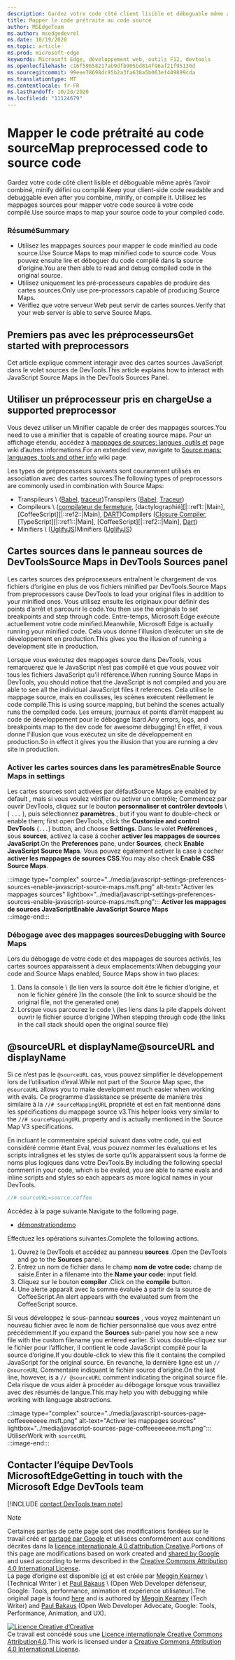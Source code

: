 ```yaml
---
description: Gardez votre code côté client lisible et déboguable même après l’avoir combiné, minify défini ou compilé.
title: Mapper le code prétraité au code source
author: MSEdgeTeam
ms.author: msedgedevrel
ms.date: 10/19/2020
ms.topic: article
ms.prod: microsoft-edge
keywords: Microsoft Edge, développement web, outils F12, devtools
ms.openlocfilehash: c16f59658217ab9dfb905bd814f96af21f95130d
ms.sourcegitcommit: 99eee78698dc95b2a3fa638a5b063ef449899cda
ms.translationtype: MT
ms.contentlocale: fr-FR
ms.lasthandoff: 10/20/2020
ms.locfileid: "11124679"
---
```

<!-- Copyright Meggin Kearney and Paul Bakaus

   Licensed under the Apache License, Version 2.0 (the "License");
   you may not use this file except in compliance with the License.
   You may obtain a copy of the License at

       https://www.apache.org/licenses/LICENSE-2.0

   Unless required by applicable law or agreed to in writing, software
   distributed under the License is distributed on an "AS IS" BASIS,
   WITHOUT WARRANTIES OR CONDITIONS OF ANY KIND, either express or implied.
   See the License for the specific language governing permissions and
   limitations under the License.  -->  

# <span data-ttu-id="ed110-104">Mapper le code prétraité au code source</span><span class="sxs-lookup"><span data-stu-id="ed110-104">Map preprocessed code to source code</span></span>  

<span data-ttu-id="ed110-105">Gardez votre code côté client lisible et déboguable même après l’avoir combiné, minify défini ou compilé.</span><span class="sxs-lookup"><span data-stu-id="ed110-105">Keep your client-side code readable and debuggable even after you combine, minify, or compile it.</span></span>  <span data-ttu-id="ed110-106">Utilisez les mappages sources pour mapper votre code source à votre code compilé.</span><span class="sxs-lookup"><span data-stu-id="ed110-106">Use source maps to map your source code to your compiled code.</span></span>  

### <span data-ttu-id="ed110-107">Résumé</span><span class="sxs-lookup"><span data-stu-id="ed110-107">Summary</span></span>  

*   <span data-ttu-id="ed110-108">Utilisez les mappages sources pour mapper le code minified au code source.</span><span class="sxs-lookup"><span data-stu-id="ed110-108">Use Source Maps to map minified code to source code.</span></span> <span data-ttu-id="ed110-109">Vous pouvez ensuite lire et déboguer du code compilé dans la source d’origine.</span><span class="sxs-lookup"><span data-stu-id="ed110-109">You are then able to read and debug compiled code in the original source.</span></span>  
*   <span data-ttu-id="ed110-110">Utilisez uniquement les pré-processeurs capables de produire des cartes sources.</span><span class="sxs-lookup"><span data-stu-id="ed110-110">Only use pre-processors capable of producing Source Maps.</span></span>  
*   <span data-ttu-id="ed110-111">Vérifiez que votre serveur Web peut servir de cartes sources.</span><span class="sxs-lookup"><span data-stu-id="ed110-111">Verify that your web server is able to serve Source Maps.</span></span>  
    
<!--todo: add link to preprocessors capable of producing Source Maps when section is available -->  
<!--[]: /web/tools/setup/setup-preprocessors?#supported_preprocessors ""  -->  

## <span data-ttu-id="ed110-112">Premiers pas avec les préprocesseurs</span><span class="sxs-lookup"><span data-stu-id="ed110-112">Get started with preprocessors</span></span>  

<span data-ttu-id="ed110-113">Cet article explique comment interagir avec des cartes sources JavaScript dans le volet sources de DevTools.</span><span class="sxs-lookup"><span data-stu-id="ed110-113">This article explains how to interact with JavaScript Source Maps in the DevTools Sources Panel.</span></span>  <!--For a first overview of what preprocessors are, how each may help, and how Source Maps work; see Set Up CSS & JS Preprocessors.  -->  

<!--todo: add link to Set Up CSS & JS Preprocessors when section is available -->  
<!--[]: /web/tools/setup/setup-preprocessors#debugging-and-editing-preprocessed-content ""  -->  

## <span data-ttu-id="ed110-114">Utiliser un préprocesseur pris en charge</span><span class="sxs-lookup"><span data-stu-id="ed110-114">Use a supported preprocessor</span></span>  

<span data-ttu-id="ed110-115">Vous devez utiliser un Minifier capable de créer des mappages sources.</span><span class="sxs-lookup"><span data-stu-id="ed110-115">You need to use a minifier that is capable of creating source maps.</span></span>  <!--For the most popular options, navigate to preprocessor support section.  -->  <span data-ttu-id="ed110-116">Pour un affichage étendu, accédez à [mappages de sources: langues, outils et][GitHubWikiSourceMapsLanguagesTools] page wiki d’autres informations.</span><span class="sxs-lookup"><span data-stu-id="ed110-116">For an extended view, navigate to [Source maps: languages, tools and other info][GitHubWikiSourceMapsLanguagesTools] wiki page.</span></span>  

<!--todo: add link to see the preprocessor support section when section is available -->  
<!--[]: /web/tools/setup/setup-preprocessors?#supported_preprocessors ""  -->  

<span data-ttu-id="ed110-117">Les types de préprocesseurs suivants sont couramment utilisés en association avec des cartes sources:</span><span class="sxs-lookup"><span data-stu-id="ed110-117">The following types of preprocessors are commonly used in combination with Source Maps:</span></span>  

*   <span data-ttu-id="ed110-118">Transpileurs \ ([Babel][BabelJS], [traceur][GitHubWikiGoogleTraceurCompiler]\)</span><span class="sxs-lookup"><span data-stu-id="ed110-118">Transpilers \([Babel][BabelJS], [Traceur][GitHubWikiGoogleTraceurCompiler]\)</span></span>  
*   <span data-ttu-id="ed110-119">Compileurs \ ([compilateur de fermeture][GitHubGoogleClosureCompiler], [dactylographié][|::ref1::|Main], [CoffeeScript][|::ref2::|Main], [DART][DartMain]\)</span><span class="sxs-lookup"><span data-stu-id="ed110-119">Compilers \([Closure Compiler][GitHubGoogleClosureCompiler], [TypeScript][|::ref1::|Main], [CoffeeScript][|::ref2::|Main], [Dart][DartMain]\)</span></span>  
*   <span data-ttu-id="ed110-120">Minifiers \ ([UglifyJS][GitHubMishooUglifyJS]\)</span><span class="sxs-lookup"><span data-stu-id="ed110-120">Minifiers \([UglifyJS][GitHubMishooUglifyJS]\)</span></span>  
    
## <span data-ttu-id="ed110-121">Cartes sources dans le panneau sources de DevTools</span><span class="sxs-lookup"><span data-stu-id="ed110-121">Source Maps in DevTools Sources panel</span></span>  

<span data-ttu-id="ed110-122">Les cartes sources des préprocesseurs entraînent le chargement de vos fichiers d’origine en plus de vos fichiers minified par DevTools.</span><span class="sxs-lookup"><span data-stu-id="ed110-122">Source Maps from preprocessors cause DevTools to load your original files in addition to your minified ones.</span></span>  <span data-ttu-id="ed110-123">Vous utilisez ensuite les originaux pour définir des points d’arrêt et parcourir le code.</span><span class="sxs-lookup"><span data-stu-id="ed110-123">You then use the originals to set breakpoints and step through code.</span></span>  <span data-ttu-id="ed110-124">Entre-temps, Microsoft Edge exécute actuellement votre code minified.</span><span class="sxs-lookup"><span data-stu-id="ed110-124">Meanwhile, Microsoft Edge is actually running your minified code.</span></span> <span data-ttu-id="ed110-125">Cela vous donne l’illusion d’exécuter un site de développement en production.</span><span class="sxs-lookup"><span data-stu-id="ed110-125">This gives you the illusion of running a development site in production.</span></span>  

<span data-ttu-id="ed110-126">Lorsque vous exécutez des mappages source dans DevTools, vous remarquerez que le JavaScript n’est pas compilé et que vous pouvez voir tous les fichiers JavaScript qu’il référence.</span><span class="sxs-lookup"><span data-stu-id="ed110-126">When running Source Maps in DevTools, you should notice that the JavaScript is not compiled and you are able to see all the individual JavaScript files it references.</span></span>  <span data-ttu-id="ed110-127">Cela utilise le mappage source, mais en coulisses, les scènes exécutent réellement le code compilé.</span><span class="sxs-lookup"><span data-stu-id="ed110-127">This is using source mapping, but behind the scenes actually runs the compiled code.</span></span>  <span data-ttu-id="ed110-128">Les erreurs, journaux et points d’arrêt mappent au code de développement pour le débogage Isard.</span><span class="sxs-lookup"><span data-stu-id="ed110-128">Any errors, logs, and breakpoints map to the dev code for awesome debugging!</span></span>  <span data-ttu-id="ed110-129">En effet, il vous donne l’illusion que vous exécutez un site de développement en production.</span><span class="sxs-lookup"><span data-stu-id="ed110-129">So in effect it gives you the illusion that you are running a dev site in production.</span></span>  

### <span data-ttu-id="ed110-130">Activer les cartes sources dans les paramètres</span><span class="sxs-lookup"><span data-stu-id="ed110-130">Enable Source Maps in settings</span></span>  

<span data-ttu-id="ed110-131">Les cartes sources sont activées par défaut</span><span class="sxs-lookup"><span data-stu-id="ed110-131">Source Maps are enabled by default</span></span> <!--\(as of Microsoft Edge 39\)--><span data-ttu-id="ed110-132">, mais si vous voulez vérifier ou activer un contrôle; Commencez par ouvrir DevTools, cliquez sur le bouton **personnaliser et contrôler devtools** \ ( `...` \), puis sélectionnez **paramètres**.</span><span class="sxs-lookup"><span data-stu-id="ed110-132">, but if you want to double-check or enable them; first open DevTools, click the **Customize and control DevTools** \(`...`\) button, and choose **Settings**.</span></span>  <span data-ttu-id="ed110-133">Dans le volet **Préférences** , sous **sources**, activez la case à cocher **activer les mappages de sources JavaScript**.</span><span class="sxs-lookup"><span data-stu-id="ed110-133">On the **Preferences** pane, under **Sources**, check **Enable JavaScript Source Maps**.</span></span>  <span data-ttu-id="ed110-134">Vous pouvez également activer la case à cocher **activer les mappages de sources CSS**.</span><span class="sxs-lookup"><span data-stu-id="ed110-134">You may also check **Enable CSS Source Maps**.</span></span>  

:::image type="complex" source="../media/javascript-settings-preferences-sources-enable-javascript-source-maps.msft.png" alt-text="Activer les mappages sources" lightbox="../media/javascript-settings-preferences-sources-enable-javascript-source-maps.msft.png":::
   **<span data-ttu-id="ed110-136">Activer les mappages de sources JavaScript</span><span class="sxs-lookup"><span data-stu-id="ed110-136">Enable JavaScript Source Maps</span></span>**  
:::image-end:::  

### <span data-ttu-id="ed110-137">Débogage avec des mappages sources</span><span class="sxs-lookup"><span data-stu-id="ed110-137">Debugging with Source Maps</span></span>  

<span data-ttu-id="ed110-138">Lors du débogage de votre code et des mappages de sources activés, les cartes sources apparaissent à deux emplacements:</span><span class="sxs-lookup"><span data-stu-id="ed110-138">When debugging your code and Source Maps enabled, Source Maps show in two places:</span></span>  

1.  <span data-ttu-id="ed110-139">Dans la console \ (le lien vers la source doit être le fichier d’origine, et non le fichier généré \)</span><span class="sxs-lookup"><span data-stu-id="ed110-139">In the console \(the link to source should be the original file, not the generated one\)</span></span>  
1.  <span data-ttu-id="ed110-140">Lorsque vous parcourez le code \ (les liens dans la pile d’appels doivent ouvrir le fichier source d’origine \)</span><span class="sxs-lookup"><span data-stu-id="ed110-140">When stepping through code \(the links in the call stack should open the original source file\)</span></span>  
    
<!--todo: add link to debugging your code when section is available -->  
<!--[DebugBreakpointsStepCode]: ../debug/breakpoints/step-code.md ""  -->  

## <span data-ttu-id="ed110-141">@sourceURL et displayName</span><span class="sxs-lookup"><span data-stu-id="ed110-141">@sourceURL and displayName</span></span>  

<span data-ttu-id="ed110-142">Si ce n’est pas le `@sourceURL` cas, vous pouvez simplifier le développement lors de l’utilisation d’eval.</span><span class="sxs-lookup"><span data-stu-id="ed110-142">While not part of the Source Map spec, the `@sourceURL` allows you to make development much easier when working with evals.</span></span>  <span data-ttu-id="ed110-143">Ce programme d’assistance se présente de manière très similaire à la `//# sourceMappingURL` propriété et est en fait mentionné dans les spécifications du mappage source v3.</span><span class="sxs-lookup"><span data-stu-id="ed110-143">This helper looks very similar to the `//# sourceMappingURL` property and is actually mentioned in the Source Map V3 specifications.</span></span>  

<span data-ttu-id="ed110-144">En incluant le commentaire spécial suivant dans votre code, qui est considéré comme étant Eval, vous pouvez nommer les évaluations et les scripts intralignes et les styles de sorte qu’ils apparaissent sous la forme de noms plus logiques dans votre DevTools.</span><span class="sxs-lookup"><span data-stu-id="ed110-144">By including the following special comment in your code, which is be evaled, you are able to name evals and inline scripts and styles so each appears as more logical names in your DevTools.</span></span>  

```javascript
//# sourceURL=source.coffee
```  

<span data-ttu-id="ed110-145">Accédez à la page suivante.</span><span class="sxs-lookup"><span data-stu-id="ed110-145">Navigate to the following page.</span></span>  

*   [<span data-ttu-id="ed110-146">démonstration</span><span class="sxs-lookup"><span data-stu-id="ed110-146">demo</span></span>][CssNinjaDemoSourceMapping]

<span data-ttu-id="ed110-147">Effectuez les opérations suivantes.</span><span class="sxs-lookup"><span data-stu-id="ed110-147">Complete the following actions.</span></span>  

1.  <span data-ttu-id="ed110-148">Ouvrez le DevTools et accédez au panneau **sources** .</span><span class="sxs-lookup"><span data-stu-id="ed110-148">Open the DevTools and go to the **Sources** panel.</span></span>  
1.  <span data-ttu-id="ed110-149">Entrez un nom de fichier dans le champ **nom de votre code:** champ de saisie.</span><span class="sxs-lookup"><span data-stu-id="ed110-149">Enter in a filename into the **Name your code:** input field.</span></span>  
1.  <span data-ttu-id="ed110-150">Cliquez sur le bouton **compiler** .</span><span class="sxs-lookup"><span data-stu-id="ed110-150">Click on the **compile** button.</span></span>  
1.  <span data-ttu-id="ed110-151">Une alerte apparaît avec la somme évaluée à partir de la source de CoffeeScript.</span><span class="sxs-lookup"><span data-stu-id="ed110-151">An alert appears with the evaluated sum from the CoffeeScript source.</span></span>  
    
<span data-ttu-id="ed110-152">Si vous développez le sous-panneau **sources** , vous voyez maintenant un nouveau fichier avec le nom de fichier personnalisé que vous avez entré précédemment.</span><span class="sxs-lookup"><span data-stu-id="ed110-152">If you expand the **Sources** sub-panel you now see a new file with the custom filename you entered earlier.</span></span>  <span data-ttu-id="ed110-153">Si vous double-cliquez sur le fichier pour l’afficher, il contient le code JavaScript compilé pour la source d’origine.</span><span class="sxs-lookup"><span data-stu-id="ed110-153">If you double-click to view this file it contains the compiled JavaScript for the original source.</span></span>  <span data-ttu-id="ed110-154">En revanche, la dernière ligne est un `// @sourceURL` Commentaire indiquant le fichier source d’origine.</span><span class="sxs-lookup"><span data-stu-id="ed110-154">On the last line, however, is a `// @sourceURL` comment indicating the original source file.</span></span>  <span data-ttu-id="ed110-155">Cela risque de vous aider à procéder au débogage lorsque vous travaillez avec des résumés de langue.</span><span class="sxs-lookup"><span data-stu-id="ed110-155">This may help you with debugging while working with language abstractions.</span></span>  

:::image type="complex" source="../media/javascript-sources-page-coffeeeeeeee.msft.png" alt-text="Activer les mappages sources" lightbox="../media/javascript-sources-page-coffeeeeeeee.msft.png":::
   <span data-ttu-id="ed110-157">Utiliser</span><span class="sxs-lookup"><span data-stu-id="ed110-157">Work with</span></span> `sourceURL`  
:::image-end:::  

## <span data-ttu-id="ed110-158">Contacter l’équipe DevTools MicrosoftEdge</span><span class="sxs-lookup"><span data-stu-id="ed110-158">Getting in touch with the Microsoft Edge DevTools team</span></span>

[!INCLUDE [contact DevTools team note](../includes/contact-devtools-team-note.md)]  

<!-- links -->  

[BabelJS]: https://babeljs.io "Babel est un compilateur JavaScript"  

[CoffeeScriptMain]: https://coffeescript.org "CoffeeScript"  

[CssNinjaDemoSourceMapping]: https://www.thecssninja.com/demo/source_mapping/compile.html "Voici un exemple simple d’utilisation de l’appellation eval"  

[DartMain]: https://www.dartlang.org "Langage de programmation DART"  

[GitHubGoogleClosureCompiler]: https://github.com/google/closure-compiler "Google/Closure-compilateur | GitHub"  

[GitHubMishooUglifyJS]: https://github.com/mishoo/UglifyJS "mishoo/UglifyJS | GitHub"  

[GitHubWikiSourceMapsLanguagesTools]: https://github.com/ryanseddon/source-map/wiki/Source-maps:-languages,-tools-and-other-info "Cartes sources: langues, outils et autres informations | Wiki GitHub"  

[GitHubWikiGoogleTraceurCompiler]: https://github.com/google/traceur-compiler/wiki/Getting-Started "Mise en route-Google/traceur-compilateur | Wiki GitHub"  

[TypeScriptMain]: https://www.typescriptlang.org "TypeScript"  

> [!NOTE]
> <span data-ttu-id="ed110-168">Certaines parties de cette page sont des modifications fondées sur le travail créé et [partagé par Google][GoogleSitePolicies] et utilisées conformément aux conditions décrites dans la [licence internationale 4,0 d’attribution Creative][CCA4IL].</span><span class="sxs-lookup"><span data-stu-id="ed110-168">Portions of this page are modifications based on work created and [shared by Google][GoogleSitePolicies] and used according to terms described in the [Creative Commons Attribution 4.0 International License][CCA4IL].</span></span>  
> <span data-ttu-id="ed110-169">La page d’origine est disponible [ici](https://developers.google.com/web/tools/chrome-devtools/javascript/source-maps) et est créée par [Meggin Kearney][MegginKearney] \ (Technical Writer \) et [Paul Bakaus][PaulBakaus] \ (Open Web Developer défenseur, Google: Tools, performance, animation et expérience utilisateur).</span><span class="sxs-lookup"><span data-stu-id="ed110-169">The original page is found [here](https://developers.google.com/web/tools/chrome-devtools/javascript/source-maps) and is authored by [Meggin Kearney][MegginKearney] \(Tech Writer\) and [Paul Bakaus][PaulBakaus] \(Open Web Developer Advocate, Google: Tools, Performance, Animation, and UX\).</span></span>  

[![Licence Creative d’Creative][CCby4Image]][CCA4IL]  
<span data-ttu-id="ed110-171">Ce travail est concédé sous une [Licence internationale Creative Commons Attribution4.0][CCA4IL].</span><span class="sxs-lookup"><span data-stu-id="ed110-171">This work is licensed under a [Creative Commons Attribution 4.0 International License][CCA4IL].</span></span>  

[CCA4IL]: https://creativecommons.org/licenses/by/4.0  
[CCby4Image]: https://i.creativecommons.org/l/by/4.0/88x31.png  
[GoogleSitePolicies]: https://developers.google.com/terms/site-policies  
[KayceBasques]: https://developers.google.com/web/resources/contributors/kaycebasques  
[MegginKearney]: https://developers.google.com/web/resources/contributors/megginkearney  
[PaulBakaus]: https://developers.google.com/web/resources/contributors/pbakaus  
